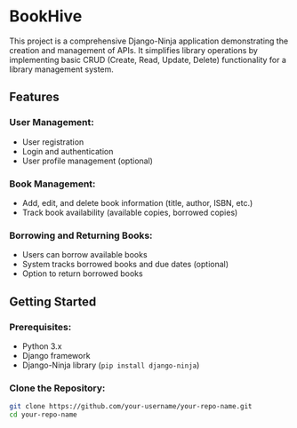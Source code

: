 # BookHive

This project is a comprehensive Django-Ninja application demonstrating the creation and management of APIs. It simplifies library operations by implementing basic CRUD (Create, Read, Update, Delete) functionality for a library management system.

## Features

### User Management:
- User registration
- Login and authentication
- User profile management (optional)

### Book Management:
- Add, edit, and delete book information (title, author, ISBN, etc.)
- Track book availability (available copies, borrowed copies)

### Borrowing and Returning Books:
- Users can borrow available books
- System tracks borrowed books and due dates (optional)
- Option to return borrowed books

## Getting Started

### Prerequisites:
- Python 3.x
- Django framework
- Django-Ninja library (`pip install django-ninja`)

### Clone the Repository:
```bash
git clone https://github.com/your-username/your-repo-name.git
cd your-repo-name
